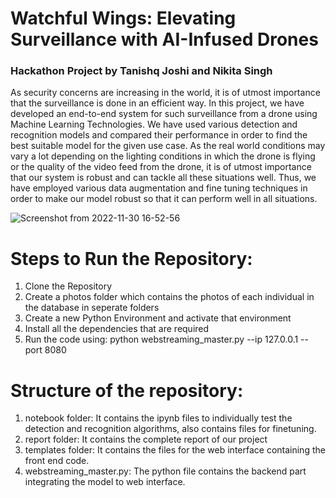 # Watchful Wings: Elevating Surveillance with AI-Infused Drones

### Hackathon Project by Tanishq Joshi and Nikita Singh

As security concerns are increasing in the world, it is of utmost importance that the
surveillance is done in an efficient way. In this project, we have developed an end-to-end
system for such surveillance from a drone using Machine Learning Technologies. We have
used various detection and recognition models and compared their performance in order
to find the best suitable model for the given use case. As the real world conditions may
vary a lot depending on the lighting conditions in which the drone is flying or the quality of
the video feed from the drone, it is of utmost importance that our system is robust and can
tackle all these situations well. Thus, we have employed various data augmentation and
fine tuning techniques in order to make our model robust so that it can perform well in all
situations.

![Screenshot from 2022-11-30 16-52-56](https://user-images.githubusercontent.com/69861341/204801854-ce81d50b-4ce8-4c7e-82ef-a942cf1da4a3.png)

# Steps to Run the Repository:

1. Clone the Repository
2. Create a photos folder which contains the photos of each individual in the database in seperate folders
3. Create a new Python Environment and activate that environment
4. Install all the dependencies that are required
5. Run the code using: python webstreaming_master.py --ip 127.0.0.1 --port 8080

# Structure of the repository:

1. notebook folder: It contains the ipynb files to individually test the detection and recognition algorithms, also contains files for finetuning.
2. report folder: It contains the complete report of our project 
3. templates folder: It contains the files for the web interface containing the front end code.
4. webstreaming_master.py: The python file contains the backend part integrating the model to web interface.
